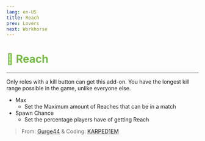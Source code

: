```yaml
---
lang: en-US
title: Reach
prev: Lovers
next: Workhorse
---
```


# <font color=#74ba43>🫳 <b>Reach</b></font> <Badge text="Miscellaneous" type="tip" vertical="middle"/>

***

Only roles with a kill button can get this add-on. You have the longest kill range possible in the game, unlike everyone else.

- Max
  - Set the Maximum amount of Reaches that can be in a match
- Spawn Chance
  - Set the percentage players have of getting Reach

> From: [Gurge44](#) & Coding: [KARPED1EM](https://github.com/KARPED1EM)
